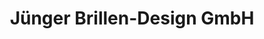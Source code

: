 ---
title: "Jünger Brillen-Design GmbH"
url: /luedenscheid/juenger-brillen-design-gmbh/
shop: Optiker
---